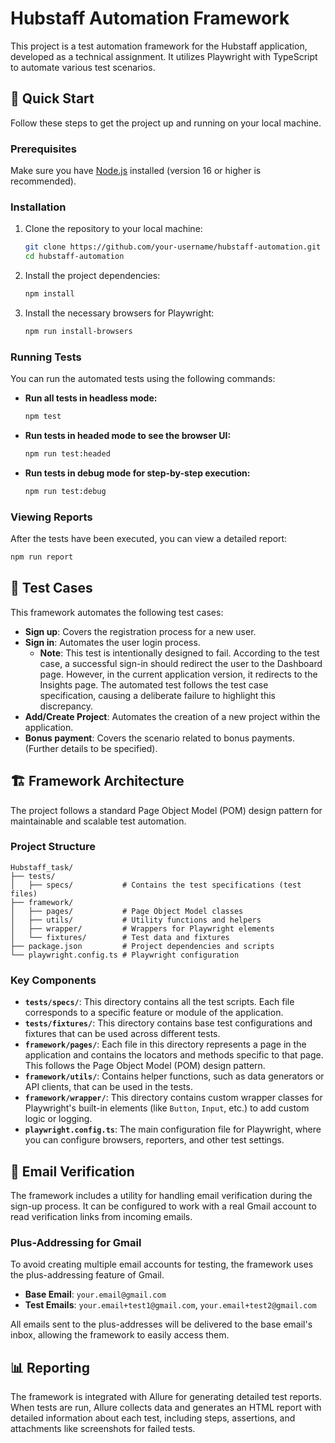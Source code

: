 # Hubstaff Automation Framework

This project is a test automation framework for the Hubstaff application, developed as a technical assignment. It utilizes Playwright with TypeScript to automate various test scenarios.

## 🚀 Quick Start

Follow these steps to get the project up and running on your local machine.

### Prerequisites

Make sure you have [Node.js](https://nodejs.org/) installed (version 16 or higher is recommended).

### Installation

1.  Clone the repository to your local machine:

    ```bash
    git clone https://github.com/your-username/hubstaff-automation.git
    cd hubstaff-automation
    ```

2.  Install the project dependencies:

    ```bash
    npm install
    ```

3.  Install the necessary browsers for Playwright:
    ```bash
    npm run install-browsers
    ```

### Running Tests

You can run the automated tests using the following commands:

-   **Run all tests in headless mode:**
    ```bash
    npm test
    ```
-   **Run tests in headed mode to see the browser UI:**
    ```bash
    npm run test:headed
    ```
-   **Run tests in debug mode for step-by-step execution:**
    ```bash
    npm run test:debug
    ```

### Viewing Reports

After the tests have been executed, you can view a detailed report:

```bash
npm run report
```

## 🧪 Test Cases

This framework automates the following test cases:

-   **Sign up**: Covers the registration process for a new user.
-   **Sign in**: Automates the user login process.
    -   **Note**: This test is intentionally designed to fail. According to the test case, a successful sign-in should redirect the user to the Dashboard page. However, in the current application version, it redirects to the Insights page. The automated test follows the test case specification, causing a deliberate failure to highlight this discrepancy.
-   **Add/Create Project**: Automates the creation of a new project within the application.
-   **Bonus payment**: Covers the scenario related to bonus payments. (Further details to be specified).

## 🏗️ Framework Architecture

The project follows a standard Page Object Model (POM) design pattern for maintainable and scalable test automation.

### Project Structure

```
Hubstaff_task/
├── tests/
│   ├── specs/           # Contains the test specifications (test files)
├── framework/
│   ├── pages/           # Page Object Model classes
│   ├── utils/           # Utility functions and helpers
│   ├── wrapper/         # Wrappers for Playwright elements
│   └── fixtures/        # Test data and fixtures
├── package.json         # Project dependencies and scripts
└── playwright.config.ts # Playwright configuration
```

### Key Components

-   **`tests/specs/`**: This directory contains all the test scripts. Each file corresponds to a specific feature or module of the application.
-   **`tests/fixtures/`**: This directory contains base test configurations and fixtures that can be used across different tests.
-   **`framework/pages/`**: Each file in this directory represents a page in the application and contains the locators and methods specific to that page. This follows the Page Object Model (POM) design pattern.
-   **`framework/utils/`**: Contains helper functions, such as data generators or API clients, that can be used in the tests.
-   **`framework/wrapper/`**: This directory contains custom wrapper classes for Playwright's built-in elements (like `Button`, `Input`, etc.) to add custom logic or logging.
-   **`playwright.config.ts`**: The main configuration file for Playwright, where you can configure browsers, reporters, and other test settings.

## 📧 Email Verification

The framework includes a utility for handling email verification during the sign-up process. It can be configured to work with a real Gmail account to read verification links from incoming emails.

### Plus-Addressing for Gmail

To avoid creating multiple email accounts for testing, the framework uses the plus-addressing feature of Gmail.

-   **Base Email**: `your.email@gmail.com`
-   **Test Emails**: `your.email+test1@gmail.com`, `your.email+test2@gmail.com`

All emails sent to the plus-addresses will be delivered to the base email's inbox, allowing the framework to easily access them.

## 📊 Reporting

The framework is integrated with Allure for generating detailed test reports. When tests are run, Allure collects data and generates an HTML report with detailed information about each test, including steps, assertions, and attachments like screenshots for failed tests.

